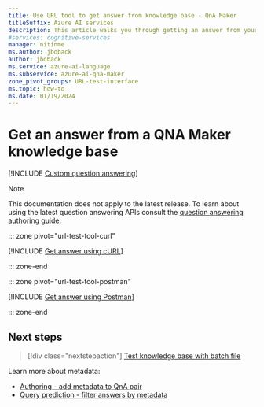 ```yaml
---
title: Use URL tool to get answer from knowledge base - QnA Maker
titleSuffix: Azure AI services
description: This article walks you through getting an answer from your knowledge base using a URL test tool such as cURL or Postman.
#services: cognitive-services
manager: nitinme
ms.author: jboback
author: jboback
ms.service: azure-ai-language
ms.subservice: azure-ai-qna-maker
zone_pivot_groups: URL-test-interface
ms.topic: how-to
ms.date: 01/19/2024
---
```


# Get an answer from a QNA Maker knowledge base

[!INCLUDE [Custom question answering](../includes/new-version.md)]

> [!NOTE]
> This documentation does not apply to the latest release. To learn about using the latest question answering APIs consult the [question answering authoring guide](../../language-service/question-answering/how-to/authoring.md).

::: zone pivot="url-test-tool-curl"

[!INCLUDE [Get answer using cURL](../includes/quickstart-test-tool-curl.md)]

::: zone-end

::: zone pivot="url-test-tool-postman"

[!INCLUDE [Get answer using Postman](../includes/quickstart-test-tool-Postman.md)]

::: zone-end


## Next steps

> [!div class="nextstepaction"]
> [Test knowledge base with batch file](../how-to/test-knowledge-base.md#batch-test-with-tool)

Learn more about metadata:
* [Authoring - add metadata to QnA pair](../how-to/edit-knowledge-base.md#add-metadata)
* [Query prediction - filter answers by metadata](../how-to/query-knowledge-base-with-metadata.md)
